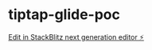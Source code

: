 # tiptap-glide-poc

[Edit in StackBlitz next generation editor ⚡️](https://stackblitz.com/~/github.com/romgere/tiptap-glide-poc)